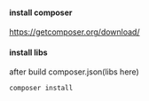 #### install composer 
https://getcomposer.org/download/

#### install libs
after build composer.json(libs here)

```
composer install
```
